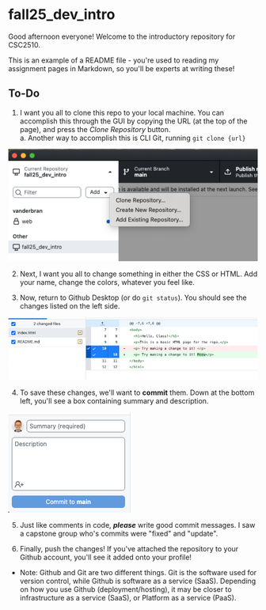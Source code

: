 # fall25_dev_intro

Good afternoon everyone! Welcome to the introductory repository for CSC2510. 

This is an example of a README file - you're used to reading my assignment pages in Markdown, so you'll be experts at writing these! 

## To-Do 

1. I want you all to clone this repo to your local machine. You can accomplish this through the GUI by copying the URL (at the top of the page), and press the *Clone Repository* button.  
    a. Another way to accomplish this is CLI Git, running `git clone {url}`

![Github Desktop, showing the dropdown box containing Clone Repository, Create New Repository, and Add New Repository](img/clone.png)

2. Next, I want you all to change something in either the CSS or HTML. Add your name, change the colors, whatever you feel like. 

3. Now, return to Github Desktop (or do `git status`). You should see the changes listed on the left side. 

![Screenshot of Github Desktop showing changes in index.html](img/changes.png)

4. To save these changes, we'll want to **commit** them. Down at the bottom left, you'll see a box containing summary and description. 


![Screenshot of the summary and description tab in Github Desktop](img/commit.png)

5. Just like comments in code, ***please*** write good commit messages. I saw a capstone group who's commits were "fixed" and "update".

6. Finally, push the changes! If you've attached the repository to your Github account, you'll see it added onto your profile! 

- Note: Github and Git are two different things. Git is the software used for version control, while Github is software as a service (SaaS). Depending on how you use Github (deployment/hosting), it may be closer to infrastructure as a service (SaaS), or Platform as a service (PaaS). 